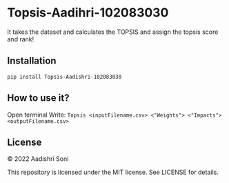 # Topsis-Aadihri-102083030
It takes the dataset and calculates the TOPSIS and assign the topsis score and rank!

## Installation
```pip install Topsis-Aadishri-102083030```

## How to use it?
Open terminal Write:
```Topsis <inputFilename.csv> <"Weights"> <"Impacts"> <outputFilename.csv>```

## License

© 2022 Aadishri Soni

This repository is licensed under the MIT license. See LICENSE for details.